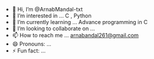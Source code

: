 - 👋 Hi, I’m @ArnabMandal-txt
- 👀 I’m interested in ... C , Python
- 🌱 I’m currently learning ... Advance programming in C
- 💞️ I’m looking to collaborate on ...
- 📫 How to reach me ... arnabandal261@gmail.com
- 😄 Pronouns: ...
- ⚡ Fun fact: ...

<!---
ArnabMandal-txt/ArnabMandal-txt is a ✨ special ✨ repository because its `README.md` (this file) appears on your GitHub profile.
You can click the Preview link to take a look at your changes.
--->
